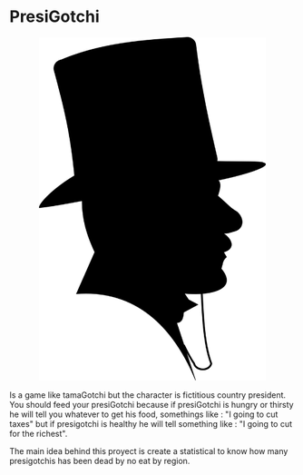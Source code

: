 # PresiGotchi

<p align="center"><img src="https://github.com/dokoto/PresiGotchi/blob/master/presiGotchi/assets/images/logo_medium.png" width="400" /></p>


Is a game like tamaGotchi but the character is fictitious country president. You should feed your presiGotchi because if 
presiGotchi is hungry or thirsty he will tell you whatever to get his food, somethings 
like : "I going to cut taxes" but if presigotchi is healthy he will tell something like : "I going to cut for the richest".

The main idea behind this proyect is create a statistical to know how many presigotchis has been dead by no eat by region. 
